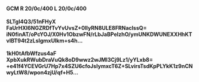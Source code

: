 #### GCM R 20/0c/400 L 20/0c/400
**SLTgI4Q3/51nFHyX**<br/>**FaUrHXl6NGZRDfTvYvUvsZ+0lIyRN8ULE8FRNaclssQ=**<br/>**iN0finAT/oPcYOJ/X0Hv1ObzwFN/rLbJaBPeIzhO/ymUNKDWUNEXXHhKTvlBT94t2zLsIgmxUlkm+s4h...**<br/><br/>
**1kH0tAfbWfzus4aF**<br/>**XpbXukRWubDraVuQk8oD9wwz2wJMI3Cj9Lz1/yYLxb8=**<br/>**+e41f4YCEVGrU7Hp7x4SZU6cfoJsIymxcT6Z+SLvirsTsdKpPLYkK1z9nCNwyLtW8/wpon4zjU/qf+H5...**